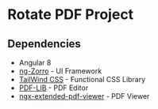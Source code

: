# Rotate PDF Project

## Dependencies
- Angular 8
- [ng-Zorro](https://github.com/NG-ZORRO/ng-zorro-antd) - UI Framework 
- [TailWind CSS](https://tailwindcss.com/) - Functional CSS Library
- [PDF-LIB](https://pdf-lib.js.org/docs/api/classes/pdfpage) - PDF Editor
- [ngx-extended-pdf-viewer](https://www.npmjs.com/package/ngx-extended-pdf-viewer) - PDF Viewer
